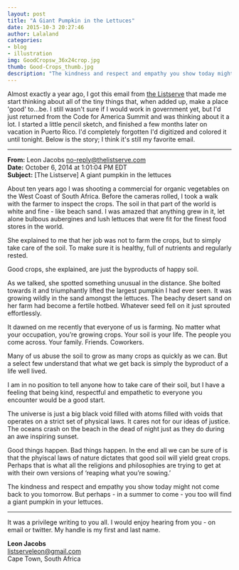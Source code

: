 ```yaml
---
layout: post
title: "A Giant Pumpkin in the Lettuces"
date: 2015-10-3 20:27:46
author: Lalaland
categories:
- blog
- illustration
img: GoodCropsw_36x24crop.jpg
thumb: Good-Crops_thumb.jpg
description: "The kindness and respect and empathy you show today might not come back to you tomorrow. But perhaps - in a summer to come - you too will find a giant pumpkin in your lettuces."
---
```



Almost exactly a year ago, I got this email from [the Listserve](http://thelistserve.com/) that made me start thinking about all of the tiny things that, when added up, make a place 'good' to...be. I still wasn't sure if I would work in government yet, but I'd just returned from the Code for America Summit and was thinking about it a lot. I started a little pencil sketch, and finished a few months later on vacation in Puerto Rico. I'd completely forgotten I'd digitized and colored it until tonight. Below is the story; I think it's still my favorite email.

<!--more-->
---

**From:** Leon Jacobs <no-reply@thelistserve.com>  
**Date:** October 6, 2014 at 1:01:04 PM EDT  
**Subject:** [The Listserve] A giant pumpkin in the lettuces

About ten years ago I was shooting a commercial for organic vegetables on the West Coast of South Africa. Before the cameras rolled, I took a walk with the farmer to inspect the crops. The soil in that part of the world is white and fine - like beach sand. I was amazed that anything grew in it, let alone bulbous aubergines and lush lettuces that were fit for the finest food stores in the world.

She explained to me that her job was not to farm the crops, but to simply take care of the soil. To make sure it is healthy, full of nutrients and regularly rested.

Good crops, she explained, are just the byproducts of happy soil.

As we talked, she spotted something unusual in the distance. She bolted towards it and triumphantly lifted the largest pumpkin I had ever seen. It was growing wildly in the sand amongst the lettuces. The beachy desert sand on her farm had become a fertile hotbed. Whatever seed fell on it just sprouted effortlessly.

It dawned on me recently that everyone of us is farming. No matter what your occupation, you’re growing crops. Your soil is your life. The people you come across. Your family. Friends. Coworkers.

Many of us abuse the soil to grow as many crops as quickly as we can. But a select few understand that what we get back is simply the byproduct of a life well lived.

I am in no position to tell anyone how to take care of their soil, but I have a feeling that being kind, respectful and empathetic to everyone you encounter would be a good start.

The universe is just a big black void filled with atoms filled with voids that operates on a strict set of physical laws. It cares not for our ideas of justice. The oceans crash on the beach in the dead of night just as they do during an awe inspiring sunset.

Good things happen. Bad things happen. In the end all we can be sure of is that the phyiscal laws of nature dictates that good soil will yield great crops. Perhaps that is what all the religions and philosophies are trying to get at with their own versions of ‘reaping what you’re sowing.’

The kindness and respect and empathy you show today might not come back to you tomorrow. But perhaps - in a summer to come - you too will find a giant pumpkin in your lettuces.

---

It was a privilege writing to you all. I would enjoy hearing from you - on email or twitter. My handle is my first and last name.

**Leon Jacobs**  
listserveleon@gmail.com  
Cape Town, South Africa  
